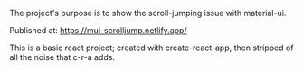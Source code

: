 
The project's purpose is to show the scroll-jumping issue with material-ui.

Published at: https://mui-scrolljump.netlify.app/ 


This is a basic react project; created with create-react-app, 
then stripped of all the noise that c-r-a adds.